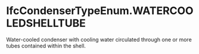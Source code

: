 IfcCondenserTypeEnum.WATERCOOLEDSHELLTUBE
=========================================
Water-cooled condenser with cooling water circulated through one or more tubes
contained within the shell.


